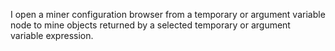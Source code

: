 I open a miner configuration browser from a temporary or argument variable node to mine objects returned by a selected temporary or argument variable expression.